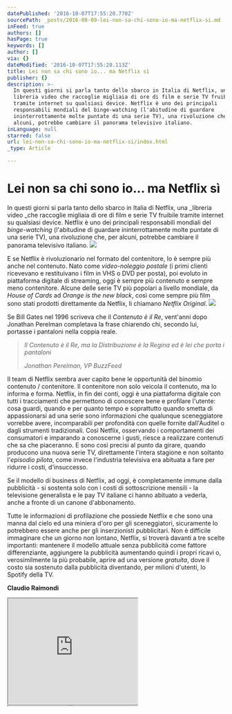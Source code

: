 ```yaml
---
datePublished: '2016-10-07T17:55:20.770Z'
sourcePath: _posts/2016-08-09-lei-non-sa-chi-sono-io-ma-netflix-si.md
inFeed: true
authors: []
hasPage: true
keywords: []
author: []
via: {}
dateModified: '2016-10-07T17:55:20.113Z'
title: Lei non sa chi sono io... ma Netflix sì
publisher: {}
description: >-
  In questi giorni si parla tanto dello sbarco in Italia di Netflix, una
  libreria video che raccoglie migliaia di ore di film e serie TV fruibile
  tramite internet su qualsiasi device. Netflix è uno dei principali
  responsabili mondiali del binge-watching (l'abitudine di guardare
  ininterrottamente molte puntate di una serie TV), una rivoluzione che, per
  alcuni, potrebbe cambiare il panorama televisivo italiano.
inLanguage: null
starred: false
url: lei-non-sa-chi-sono-io-ma-netflix-si/index.html
_type: Article

---
```

# Lei non sa chi sono io... ma Netflix sì

In questi giorni si parla tanto dello sbarco in Italia di Netflix, una _libreria video _che raccoglie migliaia di ore di film e serie TV fruibile tramite internet su qualsiasi device. Netflix è uno dei principali responsabili mondiali del _binge-watching_ (l'abitudine di guardare ininterrottamente molte puntate di una serie TV), una rivoluzione che, per alcuni, potrebbe cambiare il panorama televisivo italiano.
![](https://the-grid-user-content.s3-us-west-2.amazonaws.com/5fc64082-fac8-47ff-bac0-3354cdf07901.jpg)

E se Netflix è rivoluzionario nel formato del contenitore, lo è sempre più anche nel contenuto. Nato come _video-noleggio postale_ (i primi clienti ricevevano e restituivano i film in VHS o DVD per posta), poi evoluto in piattaforma digitale di streaming, oggi è sempre più contenuto e sempre meno contenitore. Alcune delle serie TV più popolari a livello mondiale, da _House of Cards_ ad _Orange is the new black_, così come sempre più film sono stati prodotti direttamente da Netflix, li chiamano _Netflix Original_.
![](https://the-grid-user-content.s3-us-west-2.amazonaws.com/2eacc734-b103-4255-9989-1da8e4c6d73e.jpg)

Se Bill Gates nel 1996 scriveva che il _Contenuto è il Re_, vent'anni dopo Jonathan Perelman completava la frase chiarendo chi, secondo lui, portasse i pantaloni nella coppia reale.

> _Il Contenuto è il Re, ma la Distribuzione è la Regina ed è lei che porta i pantaloni_
> 
> _Jonathan Perelman, VP BuzzFeed_

Il team di Netflix sembra aver capito bene le opportunità del binomio contenuto / contenitore. Il contenitore non solo veicola il contenuto, ma lo informa e forma. Netflix, in fin dei conti, oggi è una piattaforma digitale con tutti i tracciamenti che permettono di conoscere bene e profilare l'utente: cosa guardi, quando e per quanto tempo e soprattutto quando smetta di appassionarsi ad una serie sono informazioni che qualunque sceneggiatore vorrebbe avere, incomparabili per profondità con quelle fornite dall'Auditel o dagli strumenti tradizionali. Così Netflix, osservando i comportamenti dei consumatori e imparando a conoscerne i gusti, riesce a realizzare contenuti che sa che piaceranno. E sono così precisi al punto da girare, quando producono una nuova serie TV, direttamente l'intera stagione e non soltanto l'_episodio pilota_, come invece l'industria televisiva era abituata a fare per ridurre i costi, d'insuccesso.

Se il modello di business di Netflix, ad oggi, è completamente immune dalla pubblicità - si sostenta solo con i costi di sottoscrizione mensili - la televisione generalista e le pay TV italiane ci hanno abituato a vederla, anche a fronte di un canone d'abbonamento.

Tutte le informazioni di profilazione che possiede Netflix e che sono una manna dal cielo ed una miniera d'oro per gli sceneggiatori, sicuramente lo potrebbero essere anche per gli inserzionisti pubblicitari. Non è difficile immaginare che un giorno non lontano, Netflix, si troverà davanti a tre scelte importanti: mantenere il modello attuale senza pubblicità come fattore differenziante, aggiungere la pubblicità aumentando quindi i propri ricavi o, verosimilmente la più probabile, aprire ad una versione _gratuita_, dove il costo sia sostenuto dalla pubblicità diventando, per milioni d'utenti, lo Spotify della TV.

**Claudio Raimondi**

<iframe src="https://the-grid.github.io/ed-userhtml/?g=eJydUsFum0AQvfMVI3oA1LAcK8XYVVtbqivLqRRLPUbL7mCmhV26uzi1mvxR_qI_1sGQqMqxIKFlZ968mTev9OHc4iqqrD7D7wj4qaT6cXR2MDpXtrXuGt7U78Z3ET1GZTEDolLTCUgvY03-5-DvQuNQ6nhVFhxYRaVXjvrAiSfpYM5R1tR0hCXUg1GBrIE0m1lDQ1708ohicC1nJE0I_XVRqFYOmqyT1FmjSSjbFS1SbqzJvcxVQ7m3xuZk807mBkPd0q_cU7J4VZY0mkA1oRur_1-NQKFFhsc7JGA0eAmMhhENZIUQ0EnYTwXA_3mKWbNFFKXP847jQlHA-mafHGCz3h7g42Z38w0On7e3sNvuNxfGi2TMo60aOm77Cvz4JxRLHHDT4niZJpPESTa16YV36jLba9F4j52YVnDRD7sKtfjukxcghg8hOKqGgGmiZZB5oA59kF2fXMFbg_ewZuY0m7lSLRreNjw8cFejdzIh-x6N_tRQq1PPaY9Zyl_2y-yD0tj5-LVF6RHQyIrV_CJP8vYSgGDhREwVGoRSAhuqXsajDzwb4Z_-33Pg7rlcvOKrUQ8Pvb1HhxqqM6yn7LKQbMgX5r_vEPbo" height="244" style=""></iframe>

<iframe src="https://the-grid.github.io/ed-userhtml/?g=eJzFkk1OwzAQhfc5ReQtJRYsq1IhEAskVmwRqhzbJFP5T_ZEoUK5C2fhZGTyQ9NdWXVle-Z7b0ZP3iQZIWCOh6DvmAjBgBQI3nGjrvbJO7bNvrKf75zdS-9QfyJb56xGDGvOk6y1FYWPFVuNDNkQ8BC1UDI2tnyBhFMXUFt6PhlttSOjN6oP9idqgp57eNRRK_gEtFXfvfkrkl9fmPWDBajFfm3bFo9GNAr8qwDrnYJC-qMtKZyww8yJy2fwBAIrKr0wBlXIkY8LXx5qjz5xcAkBG9pXGP7hoxXmeuJ3s2CnS3Eo9qFixznddO1W_8zk9vxMSuOrs0Mh-KJBjOd7l3XZho9fdfsLlJf_Hg" height="1" style=""></iframe>